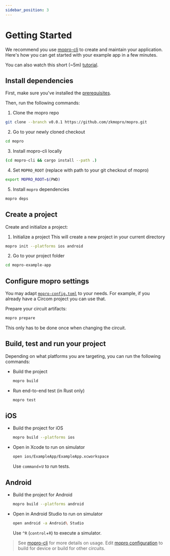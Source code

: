 ```yaml
---
sidebar_position: 3
---
```


# Getting Started

We recommend you use [mopro-cli](mopro-cli) to create and maintain your application. Here's how you can get started with your example app in a few minutes.

You can also watch this short (~5m) [tutorial](https://www.loom.com/share/6ff382b0497c47aea9d0ef8b6e790dd8).

## Install dependencies

First, make sure you've installed the [prerequisites](prerequisites).

Then, run the following commands:

1. Clone the mopro repo

```sh
git clone --branch v0.0.1 https://github.com/zkmopro/mopro.git
```

2. Go to your newly cloned checkout

```sh
cd mopro
```

3. Install mopro-cli locally

```sh
(cd mopro-cli && cargo install --path .)
```

4. Set `MOPRO_ROOT` (replace with path to your git checkout of mopro)

```sh
export MOPRO_ROOT=$(PWD)
```

5. Install `mopro` dependencies

```sh
mopro deps
```

## Create a project

Create and initialize a project:

1. Initialize a project
   This will create a new project in your current directory

```sh
mopro init --platforms ios android
```

2. Go to your project folder

```sh
cd mopro-example-app
```

## Configure mopro settings

You may adapt [`mopro-config.toml`](circom/configuration.md) to your needs. For example, if you already have a Circom project you can use that.

Prepare your circuit artifacts:

```sh
mopro prepare
```

This only has to be done once when changing the circuit.

## Build, test and run your project

Depending on what platforms you are targeting, you can run the following commands:

-   Build the project

    ```sh
    mopro build
    ```

-   Run end-to-end test (in Rust only)

    ```sh
    mopro test
    ```

## iOS

-   Build the project for iOS

    ```sh
    mopro build --platforms ios
    ```

-   Open in Xcode to run on simulator

    ```sh
    open ios/ExampleApp/ExampleApp.xcworkspace
    ```

    Use `command`+`U` to run tests.

## Android

-   Build the project for Android

    ```sh
    mopro build --platforms android
    ```

-   Open in Android Studio to run on simulator

    ```sh
    open android -a Android\ Studio
    ```

    Use `^R` (`control`+`R`) to execute a simulator.

> See [mopro-cli](mopro-cli) for more details on usage.
> Edit [mopro configuration](circom/configuration) to build for device or build for other circuits.
